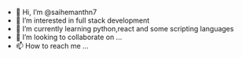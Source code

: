 - 👋 Hi, I’m @saihemanthn7
- 👀 I’m interested in full stack development
- 🌱 I’m currently learning python,react and some scripting languages
- 💞️ I’m looking to collaborate on ...
- 📫 How to reach me ...

<!---
saihemanthn7/saihemanthn7 is a ✨ special ✨ repository because its `README.md` (this file) appears on your GitHub profile.
You can click the Preview link to take a look at your changes.
--->
